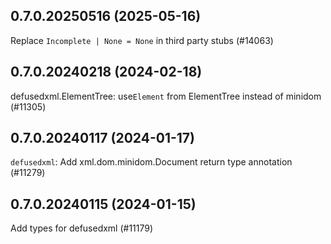 ## 0.7.0.20250516 (2025-05-16)

Replace `Incomplete | None = None` in third party stubs (#14063)

## 0.7.0.20240218 (2024-02-18)

defusedxml.ElementTree: use`Element` from ElementTree instead of minidom (#11305)

## 0.7.0.20240117 (2024-01-17)

`defusedxml`: Add xml.dom.minidom.Document return type annotation (#11279)

## 0.7.0.20240115 (2024-01-15)

Add types for defusedxml (#11179)

